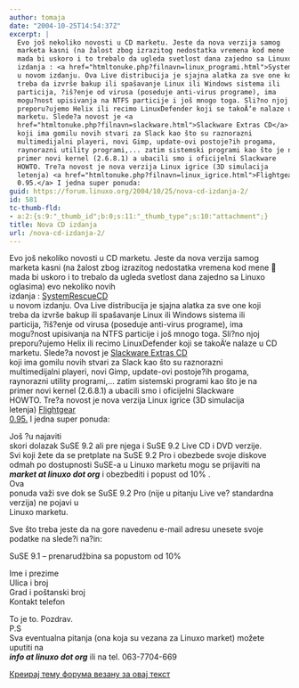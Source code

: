 ```yaml
---
author: tomaja
date: "2004-10-25T14:54:37Z"
excerpt: |
  Evo još nekoliko novosti u CD marketu. Jeste da nova verzija samog
  marketa kasni (na žalost zbog izrazitog nedostatka vremena kod mene :(
  mada bi uskoro i to trebalo da ugleda svetlost dana zajedno sa Linuxo oglasima) evo nekoliko novih
  izdanja : <a href="htmltonuke.php?filnavn=linux_programi.html">SystemRescueCD</a>
  u novom izdanju. Ova Live distribucija je sjajna alatka za sve one koji
  treba da izvrše bakup ili spašavanje Linux ili Windows sistema ili
  particija, ?iš?enje od virusa (poseduje anti-virus programe), ima
  mogu?nost upisivanja na NTFS particije i još mnogo toga. Sli?no njoj
  preporu?ujemo Helix ili recimo LinuxDefender koji se takoÄ‘e nalaze u CD
  marketu. Slede?a novost je <a
  href="htmltonuke.php?filnavn=slackware.html">Slackware Extras CD</a>
  koji ima gomilu novih stvari za Slack kao što su raznorazni
  multimedijalni playeri, novi Gimp, update-ovi postoje?ih progama,
  raynorazni utility programi,... zatim sistemski programi kao što je na
  primer novi kernel (2.6.8.1) a ubacili smo i oficijelni Slackware
  HOWTO. Tre?a novost je nova verzija Linux igrice (3D simulacija
  letenja) <a href="htmltonuke.php?filnavn=linux_igrice.html">Flightgear
  0.95.</a> I jedna super ponuda:
guid: https://forum.linuxo.org/2004/10/25/nova-cd-izdanja-2/
id: 581
tc-thumb-fld:
- a:2:{s:9:"_thumb_id";b:0;s:11:"_thumb_type";s:10:"attachment";}
title: Nova CD izdanja
url: /nova-cd-izdanja-2/
---
```

Evo još nekoliko novosti u CD marketu. Jeste da nova verzija samog  
marketa kasni (na žalost zbog izrazitog nedostatka vremena kod mene 🙁  
mada bi uskoro i to trebalo da ugleda svetlost dana zajedno sa Linuxo oglasima) evo nekoliko novih  
izdanja : [SystemRescueCD](htmltonuke.php?filnavn=linux_programi.html)  
u novom izdanju. Ova Live distribucija je sjajna alatka za sve one koji  
treba da izvrše bakup ili spašavanje Linux ili Windows sistema ili  
particija, ?iš?enje od virusa (poseduje anti-virus programe), ima  
mogu?nost upisivanja na NTFS particije i još mnogo toga. Sli?no njoj  
preporu?ujemo Helix ili recimo LinuxDefender koji se takoÄ‘e nalaze u CD  
marketu. Slede?a novost je [Slackware Extras CD](htmltonuke.php?filnavn=slackware.html)  
koji ima gomilu novih stvari za Slack kao što su raznorazni  
multimedijalni playeri, novi Gimp, update-ovi postoje?ih progama,  
raynorazni utility programi,&#8230; zatim sistemski programi kao što je na  
primer novi kernel (2.6.8.1) a ubacili smo i oficijelni Slackware  
HOWTO. Tre?a novost je nova verzija Linux igrice (3D simulacija  
letenja) [Flightgear  
0.95.](htmltonuke.php?filnavn=linux_igrice.html) I jedna super ponuda:<!--break-->

  
Još ?u najaviti  
skori dolazak SuSE 9.2 ali pre njega i SuSE 9.2 Live CD i DVD verzije.  
Svi koji žete da se pretplate na SuSE 9.2 Pro i obezbede svoje diskove  
odmah po dostupnosti SuSE-a u Linuxo marketu mogu se prijaviti na  
_**market at linuxo dot org**_ i obezbediti i popust od 10% .  
Ova  
ponuda važi sve dok se SuSE 9.2 Pro (nije u pitanju Live ve? standardna  
verzija) ne pojavi u  
Linuxo marketu.

Sve što treba jeste da na gore navedenu e-mail adresu unesete svoje  
podatke na slede?i na?in:

SuSE 9.1 &#8211; prenarudžbina sa popustom od 10%

Ime i prezime  
Ulica i broj  
Grad i poštanski broj  
Kontakt telefon

To je to. Pozdrav.  
P.S  
Sva eventualna pitanja (ona koja su vezana za Linuxo market) možete  
uputiti na  
_**info at linuxo dot org**_ ili na tel. 063-7704-669

[Креирај тему форума везану за овај текст](https://linuxo.org/nova-tema-na-forumu/?se_pid=581)
